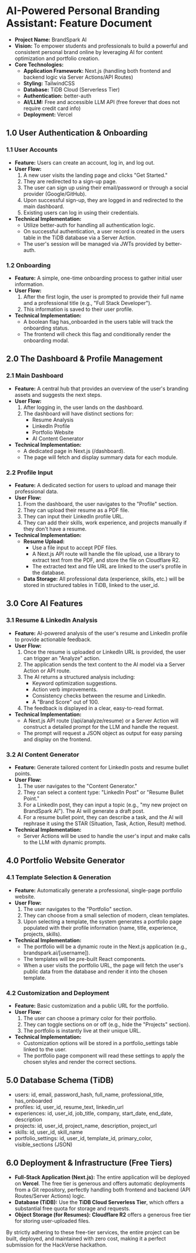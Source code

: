 # **AI-Powered Personal Branding Assistant: Feature Document**

- **Project Name:** BrandSpark AI
- **Vision:** To empower students and professionals to build a powerful and consistent personal brand online by leveraging AI for content optimization and portfolio creation.
- **Core Technologies:**
  - **Application Framework:** Next.js (handling both frontend and backend logic via Server Actions/API Routes)
  - **Styling:** TailwindCSS
  - **Database:** TiDB Cloud (Serverless Tier)
  - **Authentication:** better-auth
  - **AI/LLM:** Free and accessible LLM API (free forever that does not require credit card info)
  - **Deployment:** Vercel

## **1.0 User Authentication & Onboarding**

### **1.1 User Accounts**

- **Feature:** Users can create an account, log in, and log out.
- **User Flow:**
  1. A new user visits the landing page and clicks "Get Started."
  2. They are redirected to a sign-up page.
  3. The user can sign up using their email/password or through a social provider (Google/GitHub).
  4. Upon successful sign-up, they are logged in and redirected to the main dashboard.
  5. Existing users can log in using their credentials.
- **Technical Implementation:**
  - Utilize better-auth for handling all authentication logic.
  - On successful authentication, a user record is created in the users table in the TiDB database via a Server Action.
  - The user's session will be managed via JWTs provided by better-auth.

### **1.2 Onboarding**

- **Feature:** A simple, one-time onboarding process to gather initial user information.
- **User Flow:**
  1. After the first login, the user is prompted to provide their full name and a professional title (e.g., "Full Stack Developer").
  2. This information is saved to their user profile.
- **Technical Implementation:**
  - A boolean flag has_onboarded in the users table will track the onboarding status.
  - The frontend will check this flag and conditionally render the onboarding modal.

## **2.0 The Dashboard & Profile Management**

### **2.1 Main Dashboard**

- **Feature:** A central hub that provides an overview of the user's branding assets and suggests the next steps.
- **User Flow:**
  1. After logging in, the user lands on the dashboard.
  2. The dashboard will have distinct sections for:
     - Resume Analysis
     - LinkedIn Profile
     - Portfolio Website
     - AI Content Generator
- **Technical Implementation:**
  - A dedicated page in Next.js (/dashboard).
  - The page will fetch and display summary data for each module.

### **2.2 Profile Input**

- **Feature:** A dedicated section for users to upload and manage their professional data.
- **User Flow:**
  1. From the dashboard, the user navigates to the "Profile" section.
  2. They can upload their resume as a PDF file.
  3. They can input their LinkedIn profile URL.
  4. They can add their skills, work experience, and projects manually if they don't have a resume.
- **Technical Implementation:**
  - **Resume Upload:**
    - Use a file input to accept PDF files.
    - A Next.js API route will handle the file upload, use a library to extract text from the PDF, and store the file on Cloudflare R2.
    - The extracted text and file URL are linked to the user's profile in the database.
  - **Data Storage:** All professional data (experience, skills, etc.) will be stored in structured tables in TiDB, linked to the user_id.

## **3.0 Core AI Features**

### **3.1 Resume & LinkedIn Analysis**

- **Feature:** AI-powered analysis of the user's resume and LinkedIn profile to provide actionable feedback.
- **User Flow:**
  1. Once the resume is uploaded or LinkedIn URL is provided, the user can trigger an "Analyze" action.
  2. The application sends the text content to the AI model via a Server Action or API route.
  3. The AI returns a structured analysis including:
     - Keyword optimization suggestions.
     - Action verb improvements.
     - Consistency checks between the resume and LinkedIn.
     - A "Brand Score" out of 100\.
  4. The feedback is displayed in a clear, easy-to-read format.
- **Technical Implementation:**
  - A Next.js API route (/api/analyze/resume) or a Server Action will construct a detailed prompt for the LLM and handle the request.
  - The prompt will request a JSON object as output for easy parsing and display on the frontend.

### **3.2 AI Content Generator**

- **Feature:** Generate tailored content for LinkedIn posts and resume bullet points.
- **User Flow:**
  1. The user navigates to the "Content Generator."
  2. They can select a content type: "LinkedIn Post" or "Resume Bullet Point."
  3. For a LinkedIn post, they can input a topic (e.g., "my new project on BrandSpark AI"). The AI will generate a draft post.
  4. For a resume bullet point, they can describe a task, and the AI will rephrase it using the STAR (Situation, Task, Action, Result) method.
- **Technical Implementation:**
  - Server Actions will be used to handle the user's input and make calls to the LLM with dynamic prompts.

## **4.0 Portfolio Website Generator**

### **4.1 Template Selection & Generation**

- **Feature:** Automatically generate a professional, single-page portfolio website.
- **User Flow:**
  1. The user navigates to the "Portfolio" section.
  2. They can choose from a small selection of modern, clean templates.
  3. Upon selecting a template, the system generates a portfolio page populated with their profile information (name, title, experience, projects, skills).
- **Technical Implementation:**
  - The portfolio will be a dynamic route in the Next.js application (e.g., brandspark.ai/\[username\]).
  - The templates will be pre-built React components.
  - When a user visits the portfolio URL, the page will fetch the user's public data from the database and render it into the chosen template.

### **4.2 Customization and Deployment**

- **Feature:** Basic customization and a public URL for the portfolio.
- **User Flow:**
  1. The user can choose a primary color for their portfolio.
  2. They can toggle sections on or off (e.g., hide the "Projects" section).
  3. The portfolio is instantly live at their unique URL.
- **Technical Implementation:**
  - Customization options will be stored in a portfolio_settings table linked to the user.
  - The portfolio page component will read these settings to apply the chosen styles and render the correct sections.

## **5.0 Database Schema (TiDB)**

- users: id, email, password_hash, full_name, professional_title, has_onboarded
- profiles: id, user_id, resume_text, linkedin_url
- experiences: id, user_id, job_title, company, start_date, end_date, description
- projects: id, user_id, project_name, description, project_url
- skills: id, user_id, skill_name
- portfolio_settings: id, user_id, template_id, primary_color, visible_sections (JSON)

## **6.0 Deployment & Infrastructure (Free Tiers)**

- **Full-Stack Application (Next.js):** The entire application will be deployed on **Vercel**. The free tier is generous and offers automatic deployments from a Git repository, perfectly handling both frontend and backend (API Routes/Server Actions) logic.
- **Database (TiDB):** Use the **TiDB Cloud Serverless Tier**, which offers a substantial free quota for storage and requests.
- **Object Storage (for Resumes):** **Cloudflare R2** offers a generous free tier for storing user-uploaded files.

By strictly adhering to these free-tier services, the entire project can be built, deployed, and maintained with zero cost, making it a perfect submission for the HackVerse hackathon.
